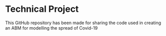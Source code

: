 # Technical Project

This GitHub repository has been made for sharing the code used in creating an ABM for modelling the spread of Covid-19
